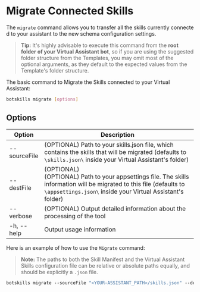 # Migrate Connected Skills

The `migrate` command allows you to transfer all the skills currently connected to your assistant to the new schema configuration settings.

> **Tip:** It's highly advisable to execute this command from the **root folder of your Virtual Assistant bot**, so if you are using the suggested folder structure from the Templates, you may omit most of the optional arguments, as they default to the expected values from the Template's folder structure.

The basic command to Migrate the Skills connected to your Virtual Assistant:
```bash
botskills migrate [options]
```

## Options

| Option                   | Description                                                             |
|--------------------------|-------------------------------------------------------------------------|
| --sourceFile             | (OPTIONAL) Path to your skills.json file, which contains the skills that will be migrated (defaults to `\skills.json\` inside your Virtual Assistant's folder)  |
| --destFile               | (OPTIONAL) (OPTIONAL) Path to your appsettings file. The skills information will be migrated to this file (defaults to `\appsettings.json\` inside your Virtual Assistant's folder)  |
| --verbose                | (OPTIONAL) Output detailed information about the processing of the tool  |
| -h, --help               | Output usage information  |                           

Here is an example of how to use the `Migrate` command:

> **Note:** The paths to both the Skill Manifest and the Virtual Assistant Skills configuration file can be relative or absolute paths equally, and should be explicitly a `.json` file.

```bash
botskills migrate --sourceFile "<YOUR-ASSISTANT_PATH>/skills.json" --destFile "<YOUR-ASSISTANT_PATH>/appsettings.json" --verbose
```